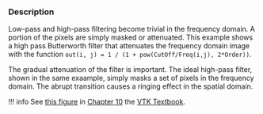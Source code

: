 ### Description

Low-pass and high-pass filtering become trivial in the frequency domain. A portion of the pixels are simply masked or attenuated. This example shows a high pass Butterworth filter that attenuates the frequency domain image with the function  `out(i, j) = 1 / (1 + pow(CutOff/Freq(i,j), 2*Order))`.

The gradual attenuation of the filter is important. The ideal high-pass filter, shown in the same exaample, simply masks a set of pixels in the frequency domain. The abrupt transition causes a ringing effect in the spatial domain.

!!! info
    See [this figure](/VTKBook/10Chapter10/#Figure%2010-11) in [Chapter 10](/VTKBook/10Chapter10) the [VTK Textbook](/VTKBook/01Chapter1).

